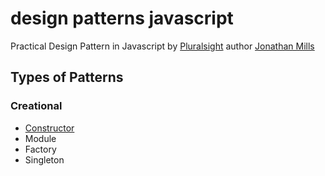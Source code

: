 # design patterns javascript

Practical Design Pattern in Javascript by [Pluralsight](https://app.pluralsight.com/library/courses/javascript-practical-design-patterns/table-of-contents) author [Jonathan Mills](https://app.pluralsight.com/library/authors/jonathan-mills)

## Types of Patterns

### Creational

* [Constructor](https://github.com/mauriciojunior/design-patterns-javascript/tree/master/Constructor)
* Module
* Factory
* Singleton